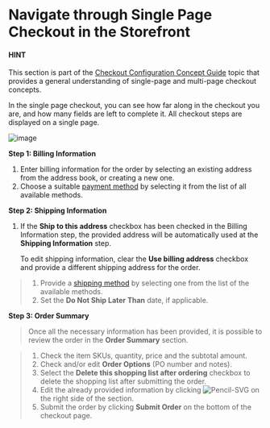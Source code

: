<a id="frontstore-guide-orders-checkout-single-page-checkout"></a>

# Navigate through Single Page Checkout in the Storefront

#### HINT
This section is part of the [Checkout Configuration Concept Guide](../../concept-guides/administration/checkout/index.md#checkout-management-concept-guide) topic that provides a general understanding of single-page and multi-page checkout concepts.

In the single page checkout, you can see how far along in the checkout you are, and how many fields are left to complete it. All checkout steps are displayed on a single page.

![image](user/img/system/workflows/single_page_checkout/SinglePageCheckout.png)

**Step 1: Billing Information**

1. Enter billing information for the order by selecting an existing address from the address book, or creating a new one.
2. Choose a suitable [payment method](../../concept-guides/administration/payment-configuration/index.md#user-guide-payment) by selecting it from the list of all available methods.

**Step 2: Shipping Information**

1. If the **Ship to this address** checkbox has been checked in the Billing Information step, the provided address will be automatically used at the **Shipping Information** step.

   To edit shipping information, clear the **Use billing address** checkbox and provide a different shipping address for the order.

> 1. Provide a [shipping method](../../concept-guides/administration/shipping-configuration/index.md#user-guide-shipping) by selecting one from the list of the available methods.
> 2. Set the **Do Not Ship Later Than** date, if applicable.

**Step 3: Order Summary**

> Once all the necessary information has been provided, it is possible to review the order in the **Order Summary** section.

> 1. Check the item SKUs, quantity, price and the subtotal amount.
> 2. Check and/or edit **Order Options** (PO number and notes).
> 3. Select the **Delete this shopping list after ordering** checkbox to delete the shopping list after submitting the order.
> 4. Edit the already provided information by clicking ![Pencil-SVG](_themes/sphinx_rtd_theme/static/svg-icons/pencil.svg) on the right side of the section.
> 5. Submit the order by clicking **Submit Order** on the bottom of the checkout page.
<!-- A -->
<!-- B -->
<!-- C -->
<!-- D -->
<!-- E -->
<!-- F -->
<!-- G -->
<!-- H -->
<!-- I -->
<!-- L -->
<!-- M -->
<!-- P -->
<!-- R -->
<!-- S -->
<!-- T -->
<!-- U -->
<!-- Z -->
